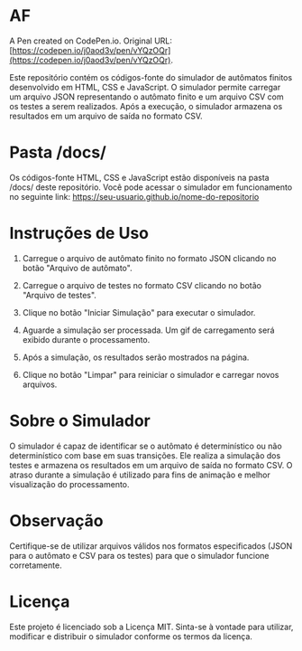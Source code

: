 # AF

A Pen created on CodePen.io. Original URL: [https://codepen.io/j0aod3v/pen/vYQzOQr](https://codepen.io/j0aod3v/pen/vYQzOQr).

Este repositório contém os códigos-fonte do simulador de autômatos finitos desenvolvido em HTML, CSS e JavaScript. O simulador permite carregar um arquivo JSON representando o autômato finito e um arquivo CSV com os testes a serem realizados. Após a execução, o simulador armazena os resultados em um arquivo de saída no formato CSV.

# Pasta /docs/

Os códigos-fonte HTML, CSS e JavaScript estão disponíveis na pasta /docs/ deste repositório. Você pode acessar o simulador em funcionamento no seguinte link: https://seu-usuario.github.io/nome-do-repositorio

# Instruções de Uso

1. Carregue o arquivo de autômato finito no formato JSON clicando no botão "Arquivo de autômato".

2. Carregue o arquivo de testes no formato CSV clicando no botão "Arquivo de testes".

3. Clique no botão "Iniciar Simulação" para executar o simulador.

4. Aguarde a simulação ser processada. Um gif de carregamento será exibido durante o processamento.

5. Após a simulação, os resultados serão mostrados na página.

6. Clique no botão "Limpar" para reiniciar o simulador e carregar novos arquivos.

# Sobre o Simulador

O simulador é capaz de identificar se o autômato é determinístico ou não determinístico com base em suas transições. Ele realiza a simulação dos testes e armazena os resultados em um arquivo de saída no formato CSV. O atraso durante a simulação é utilizado para fins de animação e melhor visualização do processamento.

# Observação

Certifique-se de utilizar arquivos válidos nos formatos especificados (JSON para o autômato e CSV para os testes) para que o simulador funcione corretamente.

# Licença

Este projeto é licenciado sob a Licença MIT. Sinta-se à vontade para utilizar, modificar e distribuir o simulador conforme os termos da licença.